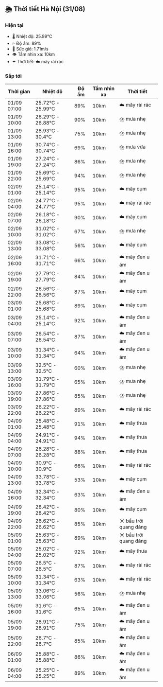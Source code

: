 ## 🌦️ Thời tiết Hà Nội (31/08)

### Hiện tại

- 🌡️ Nhiệt độ: 25.99℃
- 💦 Độ ẩm: 89%
- 💨 Sức gió: 1.71m/s
- 👁️ Tầm nhìn xa: 10km
- ☂️ Thời tiết: ☁️ mây rải rác

### Sắp tới

| Thời gian | Nhiệt độ | Độ ẩm | Tầm nhìn xa | Thời tiết |
| --- | --- | --- | --- | --- |
| 01/09 07:00 | 25.72℃ - 25.99℃ | 89% | 10km | ☁️ mây rải rác |
| 01/09 10:00 | 26.29℃ - 26.88℃ | 90% | 10km | ⛈️ mưa nhẹ |
| 01/09 13:00 | 28.93℃ - 30.4℃ | 75% | 10km | ⛈️ mưa nhẹ |
| 01/09 16:00 | 30.74℃ - 30.74℃ | 69% | 10km | ⛈️ mưa vừa |
| 01/09 19:00 | 27.24℃ - 27.24℃ | 86% | 10km | ⛈️ mưa nhẹ |
| 01/09 22:00 | 25.69℃ - 25.69℃ | 94% | 10km | ⛈️ mưa nhẹ |
| 02/09 01:00 | 25.14℃ - 25.14℃ | 95% | 10km | ☁️ mây cụm |
| 02/09 04:00 | 24.77℃ - 24.77℃ | 95% | 10km | ☁️ mây rải rác |
| 02/09 07:00 | 26.18℃ - 26.18℃ | 90% | 10km | ☁️ mây cụm |
| 02/09 10:00 | 31.02℃ - 31.02℃ | 67% | 10km | ⛈️ mưa nhẹ |
| 02/09 13:00 | 33.08℃ - 33.08℃ | 56% | 10km | ☁️ mây cụm |
| 02/09 16:00 | 31.71℃ - 31.71℃ | 66% | 10km | ☁️ mây đen u ám |
| 02/09 19:00 | 27.79℃ - 27.79℃ | 84% | 10km | ☁️ mây đen u ám |
| 02/09 22:00 | 26.56℃ - 26.56℃ | 87% | 10km | ☁️ mây cụm |
| 03/09 01:00 | 25.68℃ - 25.68℃ | 89% | 10km | ☁️ mây cụm |
| 03/09 04:00 | 25.14℃ - 25.14℃ | 92% | 10km | ☁️ mây đen u ám |
| 03/09 07:00 | 26.54℃ - 26.54℃ | 87% | 10km | ☁️ mây đen u ám |
| 03/09 10:00 | 31.34℃ - 31.34℃ | 64% | 10km | ☁️ mây đen u ám |
| 03/09 13:00 | 32.5℃ - 32.5℃ | 60% | 10km | ⛈️ mưa nhẹ |
| 03/09 16:00 | 31.79℃ - 31.79℃ | 65% | 10km | ⛈️ mưa nhẹ |
| 03/09 19:00 | 27.86℃ - 27.86℃ | 85% | 10km | ⛈️ mưa nhẹ |
| 03/09 22:00 | 26.22℃ - 26.22℃ | 89% | 10km | ☁️ mây rải rác |
| 04/09 01:00 | 25.48℃ - 25.48℃ | 91% | 10km | ☁️ mây thưa |
| 04/09 04:00 | 24.91℃ - 24.91℃ | 94% | 10km | ☁️ mây thưa |
| 04/09 07:00 | 26.28℃ - 26.28℃ | 88% | 10km | ☁️ mây thưa |
| 04/09 10:00 | 30.9℃ - 30.9℃ | 66% | 10km | ☁️ mây rải rác |
| 04/09 13:00 | 33.78℃ - 33.78℃ | 53% | 10km | ☁️ mây cụm |
| 04/09 16:00 | 32.34℃ - 32.34℃ | 63% | 10km | ☁️ mây đen u ám |
| 04/09 19:00 | 28.42℃ - 28.42℃ | 80% | 10km | ☁️ mây cụm |
| 04/09 22:00 | 26.62℃ - 26.62℃ | 85% | 10km | ☀️ bầu trời quang đãng |
| 05/09 01:00 | 25.63℃ - 25.63℃ | 89% | 10km | ☀️ bầu trời quang đãng |
| 05/09 04:00 | 25.02℃ - 25.02℃ | 92% | 10km | ☁️ mây thưa |
| 05/09 07:00 | 26.5℃ - 26.5℃ | 87% | 10km | ☁️ mây rải rác |
| 05/09 10:00 | 31.34℃ - 31.34℃ | 63% | 10km | ☁️ mây rải rác |
| 05/09 13:00 | 33.06℃ - 33.06℃ | 56% | 10km | ⛈️ mưa nhẹ |
| 05/09 16:00 | 31.6℃ - 31.6℃ | 65% | 10km | ☁️ mây đen u ám |
| 05/09 19:00 | 28.91℃ - 28.91℃ | 75% | 10km | ☁️ mây đen u ám |
| 05/09 22:00 | 26.7℃ - 26.7℃ | 85% | 10km | ☁️ mây đen u ám |
| 06/09 01:00 | 25.88℃ - 25.88℃ | 86% | 10km | ☁️ mây đen u ám |
| 06/09 04:00 | 25.25℃ - 25.25℃ | 89% | 10km | ☁️ mây đen u ám |
